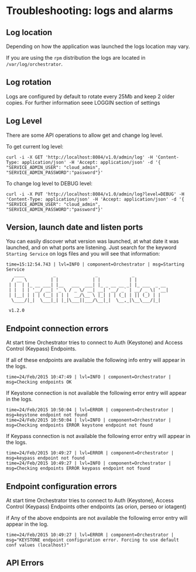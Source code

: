 # Troubleshooting: logs and alarms

## Log location

Depending on how the application was launched the logs location may vary.

If you are using the `rpm` distribution the logs are located in `/var/log/orchestrator`.

## Log rotation

Logs are configured by default to rotate every 25Mb and keep 2 older copies. For further information seee LOGGIN section of settings

## Log Level

There are some API operations to allow get and change log level.

To get current log level:
```
curl -i -X GET 'http://localhost:8084/v1.0/admin/log' -H 'Content-Type: application/json' -H 'Accept: application/json' -d '{ "SERVICE_ADMIN_USER": "cloud_admin", "SERVICE_ADMIN_PASSWORD":"password"}'
```

To change log level to DEBUG level:
```
curl -i -X PUT 'http://localhost:8084/v1.0/admin/log?level=DEBUG' -H 'Content-Type: application/json' -H 'Accept: application/json' -d '{ "SERVICE_ADMIN_USER": "cloud_admin", "SERVICE_ADMIN_PASSWORD":"password"}'
```


## Version, launch date and listen ports

You can easily discover what version was launched, at what date it was launched,
and on what ports are listening. Just search for the keyword `Starting Service` on logs
files and you will see that information:

```
time=15:12:54.743 | lvl=INFO | component=Orchestrator | msg=Starting Service
   ____           _               _             _
  / __ \         | |             | |           | |
 | |  | |_ __ ___| |__   ___  ___| |_ _ __ __ _| |_ ___  _ __
 | |  | | '__/ __| '_ \ / _ \/ __| __| '__/ _` | __/ _ \| '__|
 | |__| | | | (__| | | |  __/\__ \ |_| | | (_| | || (_) | |
  \____/|_|  \___|_| |_|\___||___/\__|_|  \__,_|\__\___/|_|

 v1.2.0
```

## Endpoint connection errors

At start time Orchestrator tries to connect to Auth (Keystone) and Access Control (Keypass) Endpoints.


If all of these endpoints are available the following info entry will appear in the logs.

```
time=24/Feb/2015 10:47:49 | lvl=INFO | component=Orchestrator | msg=Checking endpoints OK
```

If Keystone connection is not available the following error entry will appear in the logs.
```
time=24/Feb/2015 10:50:04 | lvl=ERROR | component=Orchestrator | msg=keystone endpoint not found
time=24/Feb/2015 10:50:04 | lvl=INFO | component=Orchestrator | msg=Checking endpoints ERROR keystone endpoint not found
```

If Keypass connection is not available the following error entry will appear in the logs.
```
time=24/Feb/2015 10:49:27 | lvl=ERROR | component=Orchestrator | msg=keypass endpoint not found
time=24/Feb/2015 10:49:27 | lvl=INFO | component=Orchestrator | msg=Checking endpoints ERROR keypass endpoint not found
```


## Endpoint configuration errors

At start time Orchestrator tries to connect to Auth (Keystone),  Access Control (Keypass) Endpoints
other endpoints (as orion, perseo or iotagent)

if Any of the above endpoints are not available the following error entry will appear in the log.
```
time=24/Feb/2015 10:49:27 | lvl=ERROR | component=Orchestrator | msg="KEYSTONE endpoint configuration error. Forcing to use default conf values (localhost)"
```


## API Errors
